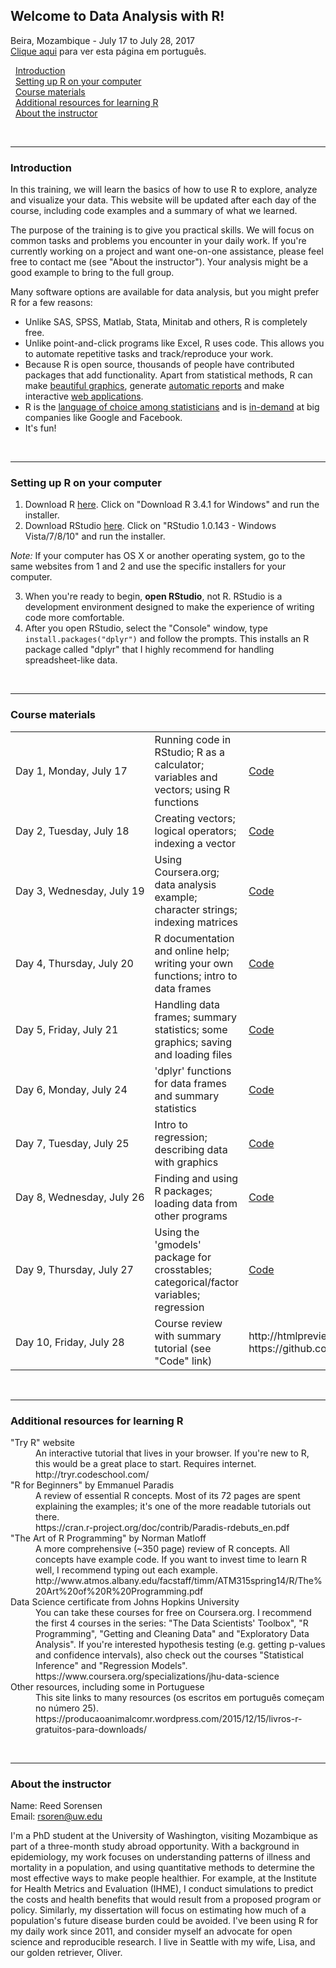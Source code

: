 ## Welcome to Data Analysis with R!  
Beira, Mozambique - July 17 to July 28, 2017  
[Clique aqui](index_portuguese.md) para ver esta página em português.

&nbsp;&nbsp;[Introduction](#intro)  
&nbsp;&nbsp;[Setting up R on your computer](#setup)  
&nbsp;&nbsp;[Course materials](#materials)  
&nbsp;&nbsp;[Additional resources for learning R](#resources)  
&nbsp;&nbsp;[About the instructor](#about)  

<br>

---

<a id="intro"></a>
### Introduction 

In this training, we will learn the basics of how to use R to explore, analyze and visualize your data. This website will be updated after each day of the course, including code examples and a summary of what we learned. 

The purpose of the training is to give you practical skills. We will focus on common tasks and problems you encounter in your daily work. If you're currently working on a project and want one-on-one assistance, please feel free to contact me (see "About the instructor"). Your analysis might be a good example to bring to the full group. 

Many software options are available for data analysis, but you might prefer R for a few reasons:
- Unlike SAS, SPSS, Matlab, Stata, Minitab and others, R is completely free.
- Unlike point-and-click programs like Excel, R uses code. This allows you to automate repetitive tasks and track/reproduce your work. 
- Because R is open source, thousands of people have contributed packages that add functionality. Apart from statistical methods, R can make [beautiful graphics](http://www.r-graph-gallery.com/all-graphs/), generate [automatic reports](http://rpubs.com/) and make interactive [web applications](https://www.rstudio.com/products/shiny/shiny-user-showcase/). 
- R is the [language of choice among statisticians](https://www.fastcompany.com/3030716/the-9-best-languages-for-crunching-data) and is [in-demand](http://blog.revolutionanalytics.com/2014/05/companies-using-r-in-2014.html) at big companies like Google and Facebook. 
- It's fun! 

<br>

---

<a id="setup"></a>
### Setting up R on your computer 
1. Download R [here](https://cran.r-project.org/bin/windows/base/). Click on "Download R 3.4.1 for Windows" and run the installer. 
2. Download RStudio [here](https://www.rstudio.com/products/rstudio/download/). Click on "RStudio 1.0.143 - Windows Vista/7/8/10" and run the installer. 

*Note:* If your computer has OS X or another operating system, go to the same websites from 1 and 2 and use the specific installers for your computer.

3. When you're ready to begin, **open RStudio**, not R. RStudio is a development environment designed to make the experience of writing code more comfortable. 
4. After you open RStudio, select the "Console" window, type `install.packages("dplyr")` and follow the prompts. This installs an R package called "dplyr" that I highly recommend for handling spreadsheet-like data. 


<br>

---

<a id="materials"></a>
### Course materials 

<table align="center">
    <tr>
        <td white-space: nowrap>Day 1, Monday, July 17</td>
        <td>Running code in RStudio; R as a calculator; variables and vectors; using R functions</td>
        <td><a href="https://github.com/rsoren/r_training_beira2017/blob/master/scripts/day1_script.R">Code</a></td>
    </tr>
    <tr>
        <td white-space: nowrap>Day 2, Tuesday, July 18</td>
        <td>Creating vectors; logical operators; indexing a vector</td>
        <td><a href="https://github.com/rsoren/r_training_beira2017/blob/master/scripts/day2_script.R">Code</a></td>
    </tr>
    <tr>
        <td white-space: nowrap>Day 3, Wednesday, July 19</td>
        <td>Using Coursera.org; data analysis example; character strings; indexing matrices</td>
        <td><a href="https://github.com/rsoren/r_training_beira2017/blob/master/scripts/day3_script.R">Code</a></td>
    </tr>
    <tr>
        <td white-space: nowrap>Day 4, Thursday, July 20</td>
        <td>R documentation and online help; writing your own functions; intro to data frames</td>
        <td><a href="https://github.com/rsoren/r_training_beira2017/blob/master/scripts/day4_script.R">Code</a></td>
    </tr>
    <tr>
        <td white-space: nowrap>Day 5, Friday, July 21</td>
        <td>Handling data frames; summary statistics; some graphics; saving and loading files</td>
        <td><a href="https://github.com/rsoren/r_training_beira2017/blob/master/scripts/day5_script.R">Code</a></td>
    </tr>
    <tr>
        <td white-space: nowrap>Day 6, Monday, July 24</td>
        <td>'dplyr' functions for data frames and summary statistics</td>
        <td><a href="https://github.com/rsoren/r_training_beira2017/blob/master/scripts/day6_script.R">Code</a></td>
    </tr>
    <tr>
        <td white-space: nowrap>Day 7, Tuesday, July 25</td>
        <td>Intro to regression; describing data with graphics</td>
        <td><a href="https://github.com/rsoren/r_training_beira2017/blob/master/scripts/day7_script.R">Code</a></td>
    </tr>
    <tr>
        <td white-space: nowrap>Day 8, Wednesday, July 26</td>
        <td>Finding and using R packages; loading data from other programs</td>
        <td><a href="https://github.com/rsoren/r_training_beira2017/blob/master/scripts/day8_script.R">Code</a></td>
    </tr>
    <tr>
        <td white-space: nowrap>Day 9, Thursday, July 27</td>
        <td>Using the 'gmodels' package for crosstables; categorical/factor variables; regression</td>
        <td><a href="https://github.com/rsoren/r_training_beira2017/blob/master/scripts/day9_script.R">Code</a></td>
    </tr>
    <tr>
        <td white-space: nowrap>Day 10, Friday, July 28</td>
        <td>Course review with summary tutorial (see "Code" link)</td>
        <td>http://htmlpreview.github.io/?https://github.com/rsoren/r_training_beira2017/blob/master/scripts/day10_review.html</td>
    </tr>
</table>


<br>

---

<a id="resources"></a>
### Additional resources for learning R 

<dl>
  <dt>"Try R" website</dt>
    <dd>An interactive tutorial that lives in your browser. If you're new to R, this would be a great place to start. Requires internet. <br />
    http://tryr.codeschool.com/ </dd>
  
  <dt>"R for Beginners" by Emmanuel Paradis</dt>
    <dd>A review of essential R concepts. Most of its 72 pages are spent explaining the examples; it's one of the more readable tutorials out there. <br />
    https://cran.r-project.org/doc/contrib/Paradis-rdebuts_en.pdf </dd>
  
  <dt>"The Art of R Programming" by Norman Matloff</dt>
    <dd>A more comprehensive (~350 page) review of R concepts. All concepts have example code. If you want to invest time to learn R well, I recommend typing out each example.  <br />
    http://www.atmos.albany.edu/facstaff/timm/ATM315spring14/R/The%20Art%20of%20R%20Programming.pdf </dd>
    
  <dt>Data Science certificate from Johns Hopkins University</dt>
    <dd>You can take these courses for free on Coursera.org. I recommend the first 4 courses in the series: "The Data Scientists' Toolbox", "R Programming", "Getting and Cleaning Data" and "Exploratory Data Analysis". If you're interested hypothesis testing (e.g. getting p-values and confidence intervals), also check out the courses "Statistical Inference" and "Regression Models". <br />
    https://www.coursera.org/specializations/jhu-data-science</dd>
    
  <dt>Other resources, including some in Portuguese</dt>
    <dd>This site links to many resources (os escritos em português começam no número 25). <br />
        https://producaoanimalcomr.wordpress.com/2015/12/15/livros-r-gratuitos-para-downloads/ </dd>
    
</dl>


<br>

---

<a id="about"></a>
### About the instructor 

Name: Reed Sorensen  
Email: rsoren@uw.edu

I'm a PhD student at the University of Washington, visiting Mozambique as part of a three-month study abroad opportunity. With a background in epidemiology, my work focuses on understanding patterns of illness and mortality in a population, and using quantitative methods to determine the most effective ways to make people healthier. For example, at the Institute for Health Metrics and Evaluation (IHME), I conduct simulations to predict the costs and health benefits that would result from a proposed program or policy. Similarly, my dissertation will focus on estimating how much of a population's future disease burden could be avoided. I've been using R for my daily work since 2011, and consider myself an advocate for open science and reproducible research. I live in Seattle with my wife, Lisa, and our golden retriever, Oliver. 

